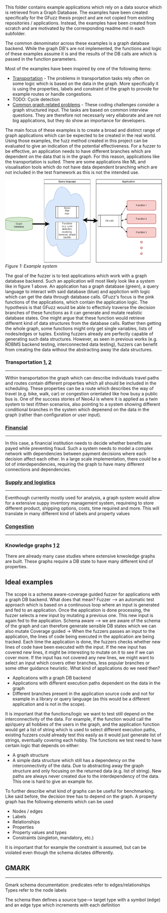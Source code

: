 This folder contains example applications which rely on a data source which is retrieved from a Graph Database. The examples have been created specifically for the GFuzz thesis project and are not copied from existing repositories / applications. Instead, the examples have been created from scratch and are motivated by the corresponding readme.md in each subfolder.


The common denominator across these examples is a graph database backend. While the graph DB's are not implemented, the functions and logic of these examples assume it is and the results of the DB calls are which is passed in the function parameters.

Most of the examples have been inspired by one of the 
following items:

- [Transportation](https://github.com/CathiaLH/GraphDatabase-CombinedTransportNetwork) - The problems in transportation tasks rely often on some logic which is based on the data in the graph. More specifically it is using the properties, labels and constraint of the graph to provide for example routes or handle congestions. 
- TODO: Cycle detection
- [Common graph related problems]( https://www.geeksforgeeks.org/top-50-graph-coding-problems-for-interviews ) - These coding challenges consider a graph structured input. The tasks are based on common interview questions. They are therefore not necessarly very ellaborate and are not big applications, but they do show an importance for developers.


The main focus of these examples is to create a broad and distinct range of graph applications which can be expected to be created in the real world. Using those examples, the fuzz method created in this project can be evaluated to give an indication of the potential effectiveness. For a fuzzer to be effective, an application needs to have different branches which are dependent on the data that is in the graph. For this reason, applications like the transportation is suited. There are some applications like ML and visualisation tools which do not have data dependent branching which are not included in the test framework as this is not the intended use.



![system.png](..%2F..%2F..%2F..%2Fdocs%2Fmedia%2Fsystem.png)
*Figure 1: Example system*

The goal of the fuzzer is to test applications which work with a graph database backend. Such an application will most likely look like a system like in figure 1 above. 
An application has a graph database (green), a query language to interact with said database (blue) and appliction with logic which can get the data through database calls. 
GFuzz's focus is the pink functions of the applications, which contain the application logic. 
The hypothesis is that GFuzz would be able to effectivly traverse the decision branches of these functions as it can generate and mutate realistic database states. One might argue that these function would retrieve different kind of data structures from the database calls. Rather then getting the whole graph, some functions might only get single variables, lists of nodes/edges or tuples. Existing fuzzers already are perfectly capable of generating such data structures. However, as seen in previous works (e.g. RDBMS backend testing, interconnected data testing), fuzzers can benefit from creating the data without the abstracting away the data structures.


### Transportation [1](https://neo4j.com/case-studies/transport-for-london/), [2](https://neo4j.com/case-studies/transport-for-london/)
***
Within transportation the graph which can describe individuals travel paths and routes contain different properties which all should be included in the scheduling.
These properties can be a route which describes the way of travel (e.g. bike, walk, car) or congestion orientated like how busy a public bus is. 
One of the success stories of Neo4J is where it is applied as a twin system to test if/then scenarios, also pointing to a system showing different conditional branches in the system which depenend on the data in the graph (rather than configuration or user input).


### [Financial](https://neo4j.com/case-studies/forsakringskassan/)
***
In this case, a financial institution needs to decide whether benefits are payed while preventing fraud. 
Such a system needs to model a complex network with dependencies between payment decisions where each decision affect each other.
In a large scale implementation, there could be a lot of interdependencies, requiring the graph to have many different connections and dependencies.

### [Supply and logistics]()
***
Eventhough currently mostly used for analysis, a graph system would allow for a extensive suppy inventory management system, requireing to store different product, shipping options, costs, time required and more. This will translate in many different kind of labels and property values

### [Congestion](https://neo4j.com/case-studies/sopra-steria/)
***

### Knowledge graphs [1](https://neo4j.com/case-studies/novo-nordisk/) [2](https://neo4j.com/case-studies/nasa/)
There are already many case studies where extensive knwoledge graphs are built. These graphs require a DB state to have many different kind of properties.

## Ideal examples
The scope is a schema aware-coverage guided fuzzer for applications with a graph DB backend. What does that mean? 
Fuzzer --> an automatic test approach which is based on a continuous loop where an input is generated and fed to an application. Once the application is done processing, the fuzzer selects a new input by mutating a previous one. This new input is again fed to the application. 
Schema aware --> we are aware of the schema of the graph and can therefore generate sensible DB states which we can also mutate
Coverage guided -> When the fuzzers passes an input to the application, the lines of code being executed in the application are being tracked. Each time the application is done, the fuzzers checks whether new lines of code have been executed with the input. If the new input has covered new lines, it might be interesting to mutate on it to see if we can cover more. If the input has not covered any new lines, we might want to select an input which covers other branches, less popular branches or some other guidance heuristic.
What kind of applications do we need then?
-	Applications with a graph DB backend
-	Applications with different execution paths dependent on the data in the graph
-	Different branches present in the application source code and not for example in a library or query language (as this would be a different application and is not in the scope).

It is important that the functions/logic we want to test still depend on the interconnectivity of the data. For example, if the function would call the api/query all hobbies of the users in the graph, and the application function would get a list of string which is used to select different execution paths, existing fuzzers could already test this easily as it would just generate list of strings, eventually covering each hobby.
The functions we test need to have certain logic that depends on either:
-	A graph structure
-	A simple data structure which still has a dependency on the interconnectivity of the data. Due to abstracting away the graph structure and only focusing on the returned data (e.g. list of string). New paths are always never created due to the interdependency of the data. This one is hard to give an example for.

To further describe what kind of graphs can be useful for benchmarking. Like said before, the decision tree has to depend on the graph.
A property graph has the following elements which can be used
- Nodes / edges
- Labels
- Relationships
- Properties
- Property values and types
- Constraints (singleton, mandatory, etc.)

It is important that for example the constraint is assumed, but can be violated even though the schema dictates differently.

## GMARK
***
Gmark schema documentation:
predicates refer to edges/relationships
Types refer to the node labels

The schema then defines a source type--> target type with a symbol (edge) and an edge type which increments with each definition